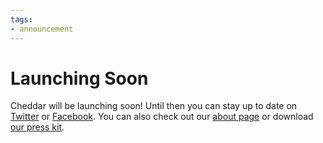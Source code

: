 ```yaml
---
tags:
- announcement
---
```


# Launching Soon

Cheddar will be launching soon! Until then you can stay up to date on [Twitter](https://twitter.com/cheddar) or [Facebook](https://facebook.com/cheddarapp). You can also check out our [about page](https://cheddarapp.com/about) or download [our press kit](https://cheddarapp.com/press).
